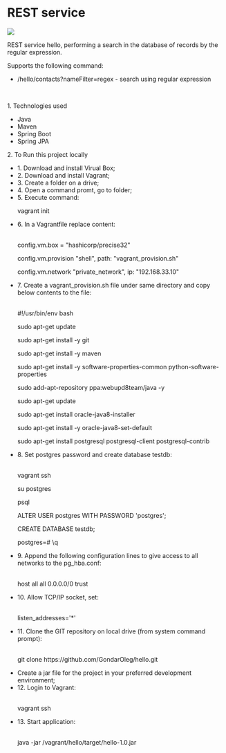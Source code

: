 <!DOCTYPE html>
<html lang="en">
<head>
    <meta charset="utf-8">
    <H1>REST service</H1>
</head>
<body>
<p><a href="https://travis-ci.org/GondarOleg/hello"><img
        src="https://travis-ci.org/GondarOleg/hello.svg?branch=master" style="max-width:100%;"></a>
<p>REST service hello, performing a search in the database of records by the regular expression.</p>
<p>Supports the following command:</p>
<ul>
    <li> /hello/contacts?nameFilter=regex - search using regular expression</li>
</ul>
<br>
<p>1. Technologies used</p>
<ul>
    <li>Java</li>
    <li>Maven</li>
    <li>Spring Boot</li>
    <li>Spring JPA</li>
</ul>
<p>2. To Run this project locally</p>
<ul>
    <li>1. Download and install Virual Box;</li>
    <li>2. Download and install Vagrant;</li>
    <li>3. Create a folder on a drive;</li>
    <li>4. Open a command promt, go to folder;</li>
    <li>5. Execute command:</li>
    <p>vagrant init</p>
    <li>6. In a Vagrantfile replace content:</li>
    <br>
    <p>config.vm.box = "hashicorp/precise32"</p>
    <p>config.vm.provision "shell", path: "vagrant_provision.sh"</p>
    <p>config.vm.network "private_network", ip: "192.168.33.10"</p>
    <li>7. Create a vagrant_provision.sh file under same directory and copy below contents to the file:</li>
    <br>
    <p>#!/usr/bin/env bash
    <p>sudo apt-get update</p>
    <p>sudo apt-get install -y git</p>
    <p>sudo apt-get install -y maven</p>
    <p>sudo apt-get install -y software-properties-common python-software-properties</p>
    <p>sudo add-apt-repository ppa:webupd8team/java -y</p>
    <p>sudo apt-get update</p>
    <p>sudo apt-get install oracle-java8-installer</p>
    <p>sudo apt-get install -y oracle-java8-set-default</p>
    <p>sudo apt-get install postgresql postgresql-client postgresql-contrib</p>
    <li>8. Set postgres password and create database testdb:</li>
    <br>
    <p>vagrant ssh</p>
    <p>su postgres</p>
    <p>psql</p>
    <p>ALTER USER postgres WITH PASSWORD 'postgres';</p>
    <p>CREATE DATABASE testdb;</p>
    <p>postgres=# \q</p>
    <li>9. Append the following configuration lines to give access to all networks to the pg_hba.conf:</li>
    <br>
    <p>host all all 0.0.0.0/0 trust</p>
    <li>10. Allow TCP/IP socket, set:</li>
    <br>
    <p>listen_addresses='*'</p>
    <li>11. Clone the GIT repository on local drive (from system command prompt):</li>
    <br>
    <p>git clone https://github.com/GondarOleg/hello.git</p>
    <li>Create a jar file for the project in your preferred development environment;</li>
    <li>12. Login to Vagrant:</li>
    <br>
    <p>vagrant ssh</p>
    <li>13. Start application:</li>
    <br>
    <p>java -jar /vagrant/hello/target/hello-1.0.jar</p>
</body>
</html>